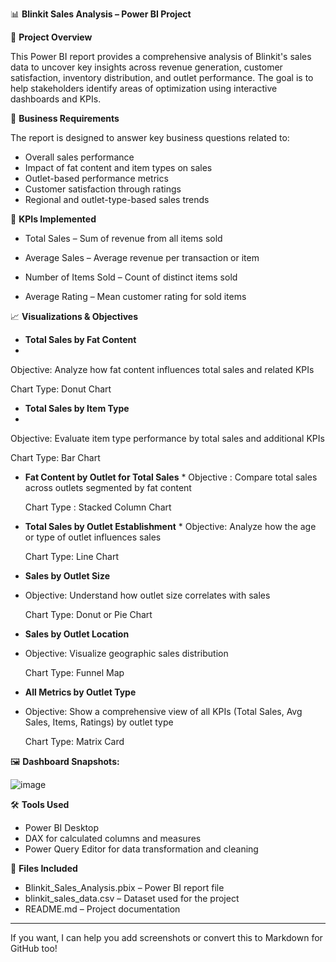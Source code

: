 

📊 **Blinkit Sales Analysis – Power BI Project**

📝 **Project Overview**

This Power BI report provides a comprehensive analysis of Blinkit's sales data to uncover key insights across revenue generation, customer satisfaction, inventory distribution, and outlet performance. The goal is to help stakeholders identify areas of optimization using interactive dashboards and KPIs.

🎯 **Business Requirements**

The report is designed to answer key business questions related to:

* Overall sales performance
* Impact of fat content and item types on sales
* Outlet-based performance metrics
* Customer satisfaction through ratings
* Regional and outlet-type-based sales trends

📌 **KPIs Implemented**

* Total Sales – Sum of revenue from all items sold
  
* Average Sales – Average revenue per transaction or item
  
* Number of Items Sold – Count of distinct items sold
  
* Average Rating – Mean customer rating for sold items

📈 **Visualizations & Objectives**

* **Total Sales by Fat Content**
*

 Objective: Analyze how fat content influences total sales and related KPIs
  
  Chart Type: Donut Chart

* **Total Sales by Item Type**
*
 Objective: Evaluate item type performance by total sales and additional KPIs
  
  Chart Type: Bar Chart

* **Fat Content by Outlet for Total Sales**
  *
  Objective  : Compare total sales across outlets segmented by fat content
  
    Chart Type : Stacked Column Chart

* **Total Sales by Outlet Establishment**
  *
   Objective: Analyze how the age or type of outlet influences sales
  
   Chart Type: Line Chart

* **Sales by Outlet Size**
 * 
   Objective: Understand how outlet size correlates with sales
  
   Chart Type: Donut or Pie Chart

* **Sales by Outlet Location**
 * 
   Objective: Visualize geographic sales distribution
  
   Chart Type: Funnel Map

* **All Metrics by Outlet Type**
* 
   Objective: Show a comprehensive view of all KPIs (Total Sales, Avg Sales, Items, Ratings) by outlet type
  
   Chart Type: Matrix Card

🖼️ **Dashboard Snapshots:**

![image](https://github.com/user-attachments/assets/3ae42a18-eb5f-4207-ab4e-9d8a6ea9b785)


🛠 **Tools Used**

* Power BI Desktop
* DAX for calculated columns and measures
* Power Query Editor for data transformation and cleaning

📂 **Files Included**

* Blinkit\_Sales\_Analysis.pbix – Power BI report file
* blinkit\_sales\_data.csv – Dataset used for the project
* README.md – Project documentation

---

If you want, I can help you add screenshots or convert this to Markdown for GitHub too!



